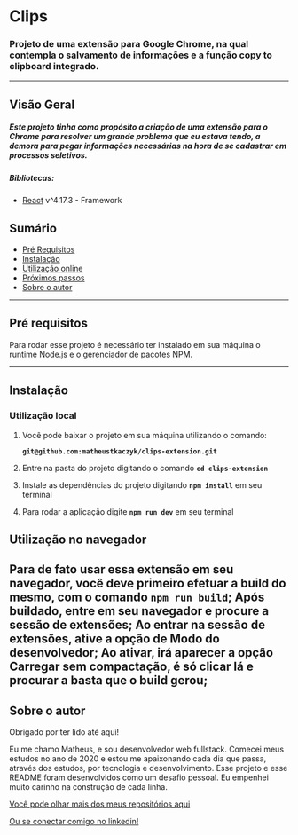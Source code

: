 # Clips

### Projeto de uma extensão para Google Chrome, na qual contempla o salvamento de informações e a função copy to clipboard integrado.

---

## Visão Geral

##### Este projeto tinha como propósito a criação de uma extensão para o Chrome para resolver um grande problema que eu estava tendo, a demora para pegar informações necessárias na hora de se cadastrar em processos seletivos.

##### Bibliotecas:

- [React](https://pt-br.reactjs.org/) v^4.17.3 - Framework

## **Sumário**

- [Pré Requisitos](#pré-requisitos)
- [Instalação](#instalação)
- [Utilização online](#utilização-online)
- [Próximos passos](#próximos-passos)
- [Sobre o autor](#sobre-o-autor)

---

## **Pré requisitos**

Para rodar esse projeto é necessário ter instalado em sua máquina o runtime Node.js e o gerenciador de pacotes NPM.

---

## **Instalação**

### Utilização local

1. Você pode baixar o projeto em sua máquina utilizando o comando:

   **`git@github.com:matheustkaczyk/clips-extension.git`**

2. Entre na pasta do projeto digitando o comando **`cd clips-extension`**

3. Instale as dependências do projeto digitando **`npm install`** em seu terminal

4. Para rodar a aplicação digite **`npm run dev`** em seu terminal

 ## **Utilização no navegador**
 
 Para de fato usar essa extensão em seu navegador, você deve primeiro efetuar a build do mesmo, com o comando **`npm run build`**;
 Após buildado, entre em seu navegador e procure a sessão de extensões;
 Ao entrar na sessão de extensões, ative a opção de **Modo do desenvolvedor**;
 Ao ativar, irá aparecer a opção **Carregar sem compactação**, é só clicar lá e procurar a basta que o **build** gerou;
---

## **Sobre o autor**

Obrigado por ter lido até aqui!

Eu me chamo Matheus, e sou desenvolvedor web fullstack. Comecei meus estudos no ano de 2020 e estou me apaixonando cada dia que passa, através dos estudos, por tecnologia e desenvolvimento. Esse projeto e esse README foram desenvolvidos como um desafio pessoal. Eu empenhei muito carinho na construção de cada linha.

[Você pode olhar mais dos meus repositórios aqui](https://github.com/matheustkaczyk)

[Ou se conectar comigo no linkedin!](https://www.linkedin.com/in/matheustkaczykribeiro/)
